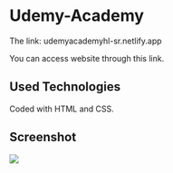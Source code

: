 <h1> Udemy-Academy </h1>

The link: <a>udemyacademyhl-sr.netlify.app</a>

You can access website through this link.

<h2> Used Technologies </h2>

Coded with HTML and CSS.

<h2> Screenshot </h2>

![](ekran7.gif)
